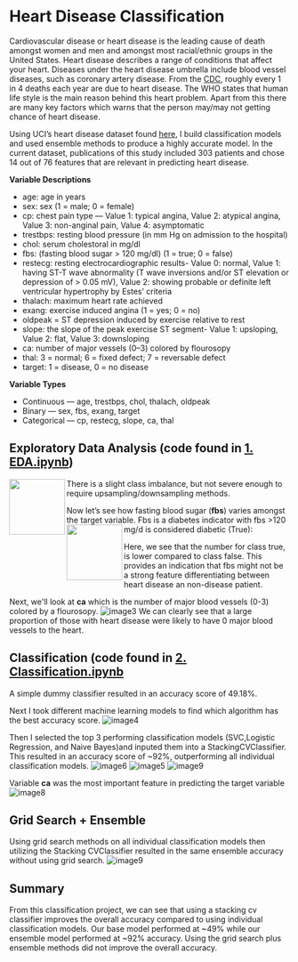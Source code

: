 # Heart Disease Classification

Cardiovascular disease or heart disease is the leading cause of death amongst women and men and amongst most racial/ethnic groups in the United States. Heart disease describes a range of conditions that affect your heart. Diseases under the heart disease umbrella include blood vessel diseases, such as coronary artery disease. From the [CDC](https://www.cdc.gov/heartdisease/facts.htm), roughly every 1 in 4 deaths each year are due to heart disease. The WHO states that human life style is the main reason behind this heart problem. Apart from this there are many key factors which warns that the person may/may not getting chance of heart disease.

Using UCI’s heart disease dataset found [here](https://archive.ics.uci.edu/ml/datasets/Heart+Disease), I build classification models and used ensemble methods to produce a highly accurate model. In the current dataset, publications of this study included 303 patients and chose 14 out of 76 features that are relevant in predicting heart disease.

**Variable Descriptions**
* age: age in years
* sex: sex (1 = male; 0 = female)
* cp: chest pain type — Value 1: typical angina, Value 2: atypical angina, Value 3: non-anginal pain, Value 4: asymptomatic
* trestbps: resting blood pressure (in mm Hg on admission to the hospital)
* chol: serum cholestoral in mg/dl
* fbs: (fasting blood sugar > 120 mg/dl) (1 = true; 0 = false)
* restecg: resting electrocardiographic results- Value 0: normal, Value 1: having ST-T wave abnormality (T wave inversions and/or ST elevation or depression of > 0.05 mV), Value 2: showing probable or definite left ventricular hypertrophy by Estes’ criteria
* thalach: maximum heart rate achieved
* exang: exercise induced angina (1 = yes; 0 = no)
* oldpeak = ST depression induced by exercise relative to rest
* slope: the slope of the peak exercise ST segment- Value 1: upsloping, Value 2: flat, Value 3: downsloping
* ca: number of major vessels (0–3) colored by flourosopy
* thal: 3 = normal; 6 = fixed defect; 7 = reversable defect
* target: 1 = disease, 0 = no disease

**Variable Types**
* Continuous — age, trestbps, chol, thalach, oldpeak
* Binary — sex, fbs, exang, target
* Categorical — cp, restecg, slope, ca, thal

## Exploratory Data Analysis (code found in [1. EDA.ipynb](https://github.com/mkosaka1/HeartDisease_Classification/blob/main/1.%20EDA.ipynb))
<img align="left" width="100" height="100" src="https://github.com/mkosaka1/HeartDisease_Classification/blob/main/Images/Target_Distribution.pn">
There is a slight class imbalance, but not severe enough to require upsampling/downsampling methods.

Now let’s see how fasting blood sugar (**fbs**) varies amongst the target variable. Fbs is a diabetes indicator with fbs >120 mg/d is considered diabetic (True):
<img align="left" width="100" height="100" src="https://github.com/mkosaka1/HeartDisease_Classification/blob/main/Images/FBS_%26_Target.png">

Here, we see that the number for class true, is lower compared to class false. This provides an indication that fbs might not be a strong feature differentiating between heart disease an non-disease patient.

Next, we'll look at **ca** which is the number of major blood vessels (0-3) colored by a flourosopy.
![image3](https://github.com/mkosaka1/HeartDisease_Classification/blob/main/Images/Ca_%26_Target.png)
We can clearly see that a large proportion of those with heart disease were likely to have 0 major blood vessels to the heart.

## Classification (code found in [2. Classification.ipynb](https://github.com/mkosaka1/HeartDisease_Classification/blob/main/2.%20Classification.ipynb)
A simple dummy classifier resulted in an accuracy score of 49.18%.

Next I took different machine learning models to find which algorithm has the best accuracy score.
![image4](https://github.com/mkosaka1/HeartDisease_Classification/blob/main/Images/NoGridSearch_ModelEvaluation.png)

Then I selected the top 3 performing classification models (SVC,Logistic Regression, and Naive Bayes)and inputed them into a StackingCVClassifier. This resulted in an accuracy score of ~92%, outperforming all individual classification models.
![image6](https://github.com/mkosaka1/HeartDisease_Classification/blob/main/Images/StackingCVClassifier_report.png)
![image5](https://github.com/mkosaka1/HeartDisease_Classification/blob/main/Images/ROC.png)
![image9](https://github.com/mkosaka1/HeartDisease_Classification/blob/main/Images/Ensemble_CM.png)

Variable **ca** was the most important feature in predicting the target variable
![image8](https://github.com/mkosaka1/HeartDisease_Classification/blob/main/Images/Feature_Importance.png)

## Grid Search + Ensemble

Using grid search methods on all individual classification models then utilizing the Stacking CVClassifier resulted in the same ensemble accuracy without using grid search.
![image9](https://github.com/mkosaka1/HeartDisease_Classification/blob/main/Images/GridSearch_StackingClass.png)

## Summary

From this classification project, we can see that using a stacking cv classifier improves the overall accuracy compared to using individual classification models. Our base model performed at ~49% while our ensemble model performed at ~92% accuracy. Using the grid search plus ensemble methods did not improve the overall accuracy. 

